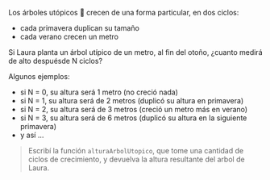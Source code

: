Los árboles utópicos :deciduous_tree: crecen de una forma particular, en dos ciclos: 

* cada primavera duplican su tamaño
* cada verano crecen un metro

Si Laura planta un árbol utípico de un metro, al fin del otoño, ¿cuanto medirá de alto despuésde N ciclos? 

Algunos ejemplos: 

* si N = 0, su altura será 1 metro (no creció nada)
* si N = 1, su altura será de 2 metros (duplicó su altura en primavera)
* si N = 2, su altura será de 3 metros (creció un metro más en verano)
* si N = 3, su altura será de 6 metros (duplicó su altura en la siguiente primavera)
* y así ...

> Escribí la función `alturaArbolUtopico`, que tome una cantidad de ciclos de crecimiento, y devuelva la altura resultante del arbol de Laura. 
